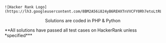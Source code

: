 
	![Hacker Rank Logo](https://lh3.googleusercontent.com/8BM2A56i824yB6REHXTnVVCFY0Rh7etoLtRLIV07yogRf2aZosmnB2w4aZDeafvbHI9E4PmUYTlC)

<p style="text-align:center;">
	Solutions are coded in PHP & Python</center>
</p>
**All solutions have passed all test cases on HackerRank unless *specified***




